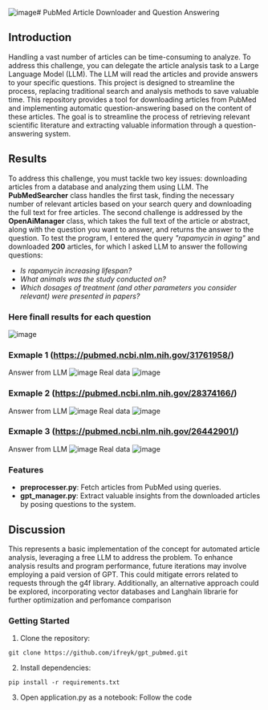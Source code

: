![image](https://github.com/ifreyk/gpt_pubmed/assets/52207629/6f2d2e0f-fe76-4e22-8d80-baa78a1e11c1)# PubMed Article Downloader and Question Answering
## Introduction
Handling a vast number of articles can be time-consuming to analyze. To address this challenge, you can delegate the article analysis task to a Large Language Model (LLM). The LLM will read the articles and provide answers to your specific questions. This project is designed to streamline the process, replacing traditional search and analysis methods to save valuable time.
This repository provides a tool for downloading articles from PubMed and implementing automatic question-answering based on the content of these articles. The goal is to streamline the process of retrieving relevant scientific literature and extracting valuable information through a question-answering system.
## Results
To address this challenge, you must tackle two key issues: downloading articles from a database and analyzing them using LLM. The **PubMedSearcher** class handles the first task, finding the necessary number of relevant articles based on your search query and downloading the full text for free articles. The second challenge is addressed by the **OpenAiManager** class, which takes the full text of the article or abstract, along with the question you want to answer, and returns the answer to the question.
To test the program, I entered the query _"rapamycin in aging"_ and downloaded **200** articles, for which I asked LLM to answer the following questions:
- _Is rapamycin increasing lifespan?_
- _What animals was the study conducted on?_
- _Which dosages of treatment (and other parameters you consider relevant) were presented in papers?_
### Here finall results for each question
![image](https://github.com/ifreyk/gpt_pubmed/assets/52207629/ace93127-2320-4fa1-b055-d0dad5ce662e)
### Exmaple 1 (https://pubmed.ncbi.nlm.nih.gov/31761958/)
Answer from LLM
![image](https://github.com/ifreyk/gpt_pubmed/assets/52207629/0b523c42-856c-4bd1-9388-95043d044146)
Real data
![image](https://github.com/ifreyk/gpt_pubmed/assets/52207629/d73db14e-f87c-4842-9b66-bcc7af9dbcd6)
### Exmaple 2 (https://pubmed.ncbi.nlm.nih.gov/28374166/)
Answer from LLM
![image](https://github.com/ifreyk/gpt_pubmed/assets/52207629/ecf30c2c-5125-4324-a7a2-bb0c5c922bf5)
Real data
![image](https://github.com/ifreyk/gpt_pubmed/assets/52207629/1646dd2a-b4b2-49b1-8ff3-6c6d6bcf744a)
### Exmaple 3 (https://pubmed.ncbi.nlm.nih.gov/26442901/)
Answer from LLM
![image](https://github.com/ifreyk/gpt_pubmed/assets/52207629/da861e8f-2c69-4c99-97d8-4bfafd8d7791)
Real data
![image](https://github.com/ifreyk/gpt_pubmed/assets/52207629/16175761-e8f1-41a7-9030-aaa4a1c6b7a9)
### Features
- **preprocesser.py**: Fetch articles from PubMed using queries.
- **gpt_manager.py**: Extract valuable insights from the downloaded articles by posing questions to the system.
## Discussion
This represents a basic implementation of the concept for automated article analysis, leveraging a free LLM to address the problem. To enhance analysis results and program performance, future iterations may involve employing a paid version of GPT. This could mitigate errors related to requests through the g4f library. Additionally, an alternative approach could be explored, incorporating vector databases and Langhain librarie for further optimization and perfomance comparison
### Getting Started
1. Clone the repository:
```
git clone https://github.com/ifreyk/gpt_pubmed.git
```
2. Install dependencies:
```
pip install -r requirements.txt
```
3. Open application.py as a notebook:
Follow the code
